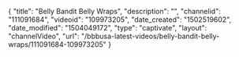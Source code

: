 {
    "title": "Belly Bandit Belly Wraps",
    "description": "",
    "channelid": "111091684",
    "videoid": "109973205",
    "date_created": "1502519602",
    "date_modified": "1504049172",
    "type": "captivate",
    "layout": "channelVideo",
    "url": "\/bbbusa-latest-videos\/belly-bandit-belly-wraps\/111091684-109973205"
}